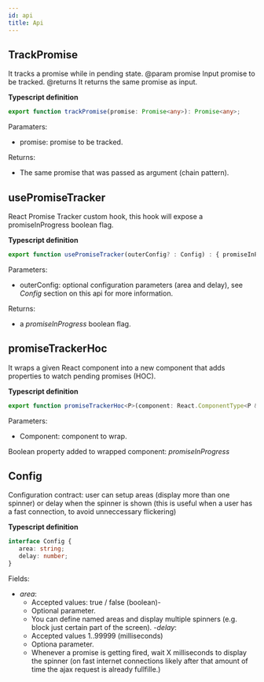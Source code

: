 ```yaml
---
id: api
title: Api
---
```


## TrackPromise

It tracks a promise while in pending state. @param promise Input promise to be tracked. @returns It returns the same promise as input.

**Typescript definition**

```typescript
export function trackPromise(promise: Promise<any>): Promise<any>;
```

Paramaters:
  - promise: promise to be tracked.

Returns:
  - The same promise that was passed as argument (chain pattern).

## usePromiseTracker

React Promise Tracker custom hook, this hook will expose a promiseInProgress boolean flag.

**Typescript definition**

```typescript 
export function usePromiseTracker(outerConfig? : Config) : { promiseInProgress : boolean };
```

Parameters:

- outerConfig: optional configuration parameters (area and delay), see _Config_
section on this api for more information.

Returns:

- a _promiseInProgress_ boolean flag.

## promiseTrackerHoc

 It wraps a given React component into a new component that adds properties to watch pending promises (HOC).

**Typescript definition**

```typescript
export function promiseTrackerHoc<P>(component: React.ComponentType<P & ComponentToWrapProps>): React.ComponentType<P & TrackerHocProps>;
```

Parameters:
 - Component: component to wrap.

Boolean property added to wrapped component: _promiseInProgress_

## Config

Configuration contract: user can setup areas (display more than one spinner) or delay when the spinner is shown (this is useful when a user has a fast connection, to avoid unneccessary flickering)

**Typescript definition**

```typescript
interface Config {
   area: string;
   delay: number;
}
```

Fields:

- _area_:
    - Accepted values: true / false (boolean)-
    - Optional parameter.
    - You can define named areas and display multiple spinners (e.g. block just certain part of the screen).
-_delay_:
    - Accepted values 1..99999 (milliseconds)
    - Optiona parameter.
    - Whenever a promise is getting fired, wait X milliseconds to display the spinner
    (on fast internet connections likely after that amount of time the ajax
    request is already fullfille.)